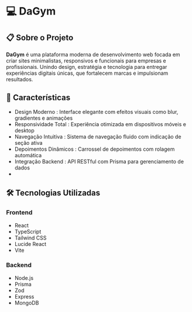 # 💻 DaGym

## 📋 Sobre o Projeto
**DaGym** é uma plataforma moderna de desenvolvimento web focada em criar sites minimalistas, responsivos e funcionais para empresas e profissionais. Unindo design, estratégia e tecnologia para entregar experiências digitais únicas, que fortalecem marcas e impulsionam resultados.

## 🚀 Características
- Design Moderno : Interface elegante com efeitos visuais como blur, gradientes e animações
- Responsividade Total : Experiência otimizada em dispositivos móveis e desktop
- Navegação Intuitiva : Sistema de navegação fluido com indicação de seção ativa
- Depoimentos Dinâmicos : Carrossel de depoimentos com rolagem automática
- Integração Backend : API RESTful com Prisma para gerenciamento de dados
- 
## 🛠️ Tecnologias Utilizadas
### Frontend
- React
- TypeScript
- Tailwind CSS
- Lucide React
- Vite
  
### Backend
- Node.js
- Prisma
- Zod
- Express
- MongoDB
